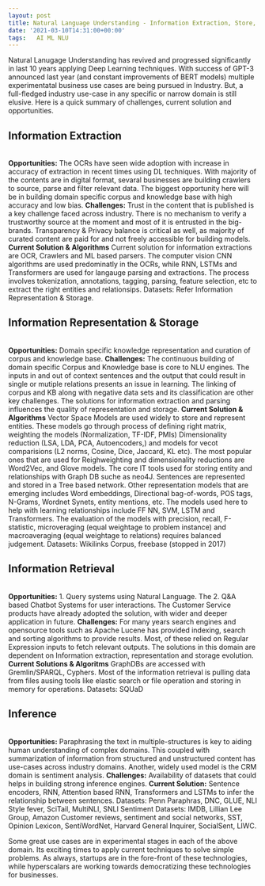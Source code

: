 ```yaml
---
layout: post
title: Natural Language Understanding - Information Extraction, Store, Retrieval and Inference  
date: '2021-03-10T14:31:00+00:00'
tags:   AI ML NLU
---
```


Natural Lanugage Understanding has revived and progressed significantly in last 10 years applying Deep Learning techniques. With success of GPT-3 announced last year (and constant improvements of BERT models) multiple experimentatal business use cases are being pursued in Industry. But, a full-fledged industry use-case in any specific or narrow domain is still elusive. Here is a quick summary of challenges, current solution and opportunities.

<h2> Information Extraction </h2> <br>
<b>Opportunities:</b>
The OCRs have seen wide adoption with increase in accuracy of extraction in recent times using DL techniques. With majority of the contents are in digital format, sevaral businesses are building crawlers to source, parse and filter relevant data. 
The biggest opportunity here will be in building domain specific corpus and knowledge base with high accuracy and low bias.
<b>Challenges:</b>
Trust in the content that is published is a key challenge faced across industry. There is no mechanism to verify a trustworthy source at the moment and most of it is entrusted in the big-brands.
Transparency & Privacy balance is critical as well, as majority of curated content are paid for and not freely accessible for building models.
<b>Current Solution & Algorithms</b>
Current solution for information extractions are OCR, Crawlers and ML based parsers. The computer vision CNN algorithms are used predominatly in the OCRs, while RNN, LSTMs and Transformers are used for langauge parsing and extractions. The process involves tokenization, annotations, tagging, parsing, feature selection, etc to extract the right entities and relationsips. 
Datasets: Refer Information Representation & Storage.

<h2> Information Representation & Storage </h2> <br>
<b>Opportunities:</b>
Domain specific knowledge representation and curation of corpus and knowledge base. 
<b>Challenges:</b>
The continuous building of domain specific Corpus and Knowledge base is core to NLU engines. The inputs in and out of context sentences and the output that could result in single or mutiple relations presents an issue in learning. 
The linking of corpus and KB along with negative data sets and its classification are other key challenges. 
The solutions for information extraction and parsing influences the quality of representation and storage. 
<b>Current Solution & Algorithms</b>
Vector Space Models are used widely to store and represent entities. These models go through process of defining right matrix, weighting the models (Normalization, TF-IDF, PMIs) Dimensionality reduction (LSA, LDA, PCA, Autoencoders,) and models for vecot comparisions (L2 norms, Cosine, Dice, Jaccard, KL etc). The most popular ones that are used for Reighweighting and dimensionality reductions are Word2Vec, and Glove models. The core IT tools used for storing entity and relationships with Graph DB suche as neo4J.
Sentences are represented and stored in a Tree based network.
Other representation models that are emerging includes Word embeddings, Directional bag-of-words, POS tags, N-Grams, Wordnet Synets, entity mentions, etc. 
The models used here to help with learning relationships include FF NN, SVM, LSTM and Transformers. 
The evaluation of the models with precision, recall, F-statistic, microveraging (equal weightage to problem instance) and macroaveraging (equal weightage to relations) requires balanced judgement.
Datasets: Wikilinks Corpus, freebase (stopped in 2017)

<h2> Information Retrieval </h2> <br>
<b>Opportunities:</b>
1. Query systems using Natural Language. The 
2. Q&A based Chatbot Systems for user interactions. The Customer Service products have already adopted the solution, with wider and deeper application in future. 
<b>Challenges:</b>
For many years search engines and opensource tools such as Apache Lucene has provided indexing, search and sorting algorithms to provide results. Most, of these relied on Regular Expression inputs to fetch relevant outputs. 
The solutions in this domain are dependent on Information extraction, representation and storage evolution.
<b>Current Solutions & Algoritms</b>
GraphDBs are  accessed with Gremlin/SPARQL, Cyphers. Most of the information retrieval is pulling data from files ausing tools like elastic search or file operation and storing in memory for operations. 
Datasets: SQUaD


<h2> Inference </h2> <br>
<b>Opportunities:</b>
Paraphrasing the text in multiple-structures is key to aiding human understanding of complex domains. This coupled with summarization of information from structured and unstructured content has use-cases across industry domains. Another, widely used model is the CRM domain is sentiment analysis. 
<b>Challenges:</b>
Availability of datasets that could helps in building strong inference engines. 
<b>Current Solution:</b>
Sentence encoders, RNN, Attention based RNN, Transformers and LSTMs to infer the relationship between sentences. 
Datasets: Penn Paraphras, DNC, GLUE, NLI Style fever, SciTail, MultiNLI, SNLI
Sentiment Datasets: IMDB, Lillian Lee Group, Amazon Customer reviews, sentiment and social networks, SST, Opinion Lexicon, SentiWordNet, Harvard General Inquirer, SocialSent, LIWC.


Some great use cases are in experimental stages in each of the above domain. Its exciting times to apply current techniques to solve simple problems. As always, startups are in the fore-front of these technologies, while hyperscalars are working towards democratizing these technologies for businesses.